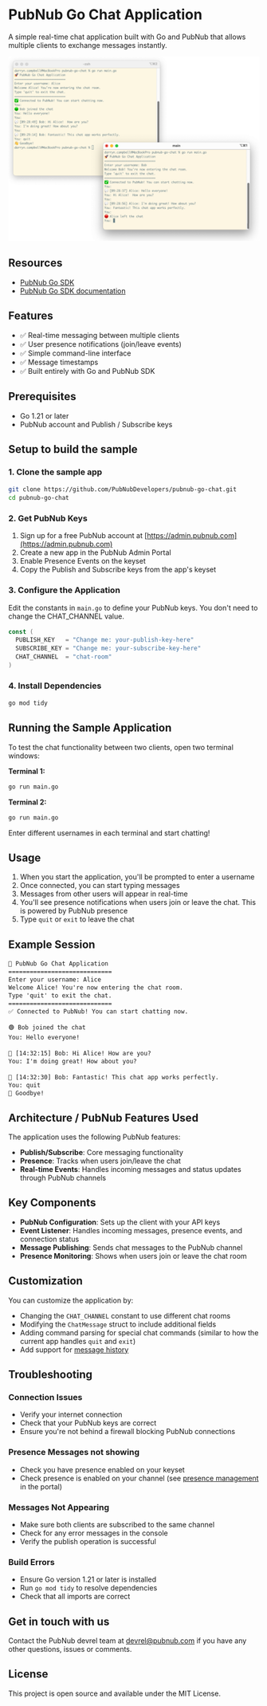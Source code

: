 # PubNub Go Chat Application

A simple real-time chat application built with Go and PubNub that allows multiple clients to exchange messages instantly.

![Screenshot](./demo.png)

## Resources

- [PubNub Go SDK](https://github.com/pubnub/go)
- [PubNub Go SDK documentation](https://www.pubnub.com/docs/sdks/go)

## Features

- ✅ Real-time messaging between multiple clients
- ✅ User presence notifications (join/leave events)
- ✅ Simple command-line interface
- ✅ Message timestamps
- ✅ Built entirely with Go and PubNub SDK

## Prerequisites

- Go 1.21 or later
- PubNub account and Publish / Subscribe keys

## Setup to build the sample

### 1. Clone the sample app

```bash
git clone https://github.com/PubNubDevelopers/pubnub-go-chat.git
cd pubnub-go-chat
```

### 2. Get PubNub Keys

1. Sign up for a free PubNub account at [https://admin.pubnub.com](https://admin.pubnub.com)
2. Create a new app in the PubNub Admin Portal
3. Enable Presence Events on the keyset
4. Copy the Publish and Subscribe keys from the app's keyset


### 3. Configure the Application

Edit the constants in `main.go` to define your PubNub keys.  You don't need to change the CHAT_CHANNEL value.

```go
const (
  PUBLISH_KEY   = "Change me: your-publish-key-here"
  SUBSCRIBE_KEY = "Change me: your-subscribe-key-here"
  CHAT_CHANNEL  = "chat-room"
)
```

### 4. Install Dependencies

```bash
go mod tidy
```

## Running the Sample Application

To test the chat functionality between two clients, open two terminal windows:

**Terminal 1:**
```bash
go run main.go
```

**Terminal 2:**
```bash
go run main.go
```

Enter different usernames in each terminal and start chatting!

## Usage

1. When you start the application, you'll be prompted to enter a username
2. Once connected, you can start typing messages
3. Messages from other users will appear in real-time
4. You'll see presence notifications when users join or leave the chat.  This is powered by PubNub presence
5. Type `quit` or `exit` to leave the chat

## Example Session

```
🚀 PubNub Go Chat Application
=============================
Enter your username: Alice
Welcome Alice! You're now entering the chat room.
Type 'quit' to exit the chat.
=============================
✅ Connected to PubNub! You can start chatting now.

🟢 Bob joined the chat
You: Hello everyone!

💬 [14:32:15] Bob: Hi Alice! How are you?
You: I'm doing great! How about you?

💬 [14:32:30] Bob: Fantastic! This chat app works perfectly.
You: quit
👋 Goodbye!
```

## Architecture / PubNub Features Used

The application uses the following PubNub features:

- **Publish/Subscribe**: Core messaging functionality
- **Presence**: Tracks when users join/leave the chat
- **Real-time Events**: Handles incoming messages and status updates through PubNub channels

## Key Components

- **PubNub Configuration**: Sets up the client with your API keys
- **Event Listener**: Handles incoming messages, presence events, and connection status
- **Message Publishing**: Sends chat messages to the PubNub channel
- **Presence Monitoring**: Shows when users join or leave the chat room

## Customization

You can customize the application by:

- Changing the `CHAT_CHANNEL` constant to use different chat rooms
- Modifying the `ChatMessage` struct to include additional fields
- Adding command parsing for special chat commands (similar to how the current app handles `quit` and `exit`)
- Add support for [message history](https://www.pubnub.com/docs/sdks/go/api-reference/storage-and-playback)

## Troubleshooting

### Connection Issues
- Verify your internet connection
- Check that your PubNub keys are correct
- Ensure you're not behind a firewall blocking PubNub connections

### Presence Messages not showing
- Check you have presence enabled on your keyset
- Check presence is enabled on your channel (see [presence management](https://www.pubnub.com/docs/bizops-workspace/presence-management) in the portal)

### Messages Not Appearing
- Make sure both clients are subscribed to the same channel
- Check for any error messages in the console
- Verify the publish operation is successful

### Build Errors
- Ensure Go version 1.21 or later is installed
- Run `go mod tidy` to resolve dependencies
- Check that all imports are correct

## Get in touch with us

Contact the PubNub devrel team at [devrel@pubnub.com](mailto:devrel@pubnub.com) if you have any other questions, issues or comments.

## License

This project is open source and available under the MIT License. 
